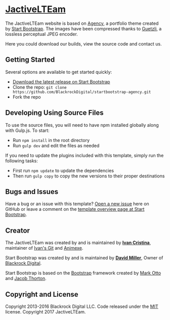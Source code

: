 # [JactiveLTEam](http://jactivelteam.github.io/)

The JactiveLTEam website is based on [Agency](http://startbootstrap.com/template-overviews/agency/), a portfolio theme created by [Start Bootstrap](http://startbootstrap.com/). The images have been compressed thanks to [Guetzli](http://github.com/Google/guetzli/), a lossless perceptual JPEG encoder.

Here you could download our builds, view the source code and contact us.

## Getting Started

Several options are available to get started quickly:
* [Download the latest release on Start Bootstrap](http://startbootstrap.com/template-overviews/agency/)
* Clone the repo: `git clone https://github.com/BlackrockDigital/startbootstrap-agency.git`
* Fork the repo

## Developing Using Source Files

To use the source files, you will need to have npm installed globally along with Gulp.js. To start:
* Run `npm install` in the root directory
* Run `gulp dev` and edit the files as needed

If you need to update the plugins included with this template, simply run the following tasks:
* First run `npm update` to update the dependencies
* Then run `gulp copy` to copy the new versions to their proper destinations

## Bugs and Issues

Have a bug or an issue with this template? [Open a new issue](https://github.com/BlackrockDigital/startbootstrap-agency/issues) here on GitHub or leave a comment on the [template overview page at Start Bootstrap](http://startbootstrap.com/template-overviews/agency/).

## Creator

The JactiveLTEam was created by and is maintained by **[Ivan Cristina](http://ivancristina.github.io/)**, maintainer of [Ivan's Git](http://ivancristina.github.io/) and [Animexe](http://animexe.github.io/).

Start Bootstrap was created by and is maintained by **[David Miller](http://davidmiller.io/)**, Owner of [Blackrock Digital](http://blackrockdigital.io/).

Start Bootstrap is based on the [Bootstrap](http://getbootstrap.com/) framework created by [Mark Otto](https://twitter.com/mdo) and [Jacob Thorton](https://twitter.com/fat).

## Copyright and License

Copyright 2013-2016 Blackrock Digital LLC. Code released under the [MIT](https://github.com/BlackrockDigital/startbootstrap-agency/blob/gh-pages/LICENSE) license.
Copyright 2017 JactiveLTEam.